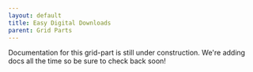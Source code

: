 ```yaml
---
layout: default
title: Easy Digital Downloads
parent: Grid Parts
---
```


Documentation for this grid-part is still under construction. We're adding docs all the time so be sure to check back soon!
